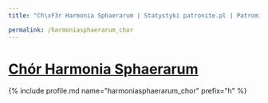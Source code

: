 ```yaml
---
title: "Ch\xF3r Harmonia Sphaerarum | Statystyki patronite.pl | Patromierz"

permalink: /harmoniasphaerarum_chor
---
```


# [Chór Harmonia Sphaerarum](https://patronite.pl/harmoniasphaerarum_chor)

{% include profile.md name="harmoniasphaerarum_chor" prefix="h" %}

